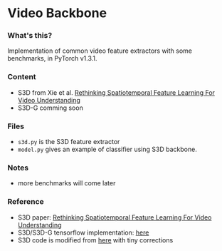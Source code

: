 # Video Backbone

### What's this?
Implementation of common video feature extractors with some benchmarks, in PyTorch v1.3.1.

### Content

* S3D from Xie et al. [Rethinking Spatiotemporal Feature Learning For Video Understanding](https://arxiv.org/abs/1712.04851)
* S3D-G comming soon

### Files
* `s3d.py` is the S3D feature extractor
* `model.py` gives an example of classifier using S3D backbone. 

### Notes
* more benchmarks will come later

### Reference
* S3D paper: [Rethinking Spatiotemporal Feature Learning For Video Understanding](https://arxiv.org/abs/1712.04851) 
* S3D/S3D-G tensorflow implementation: [here](https://github.com/tensorflow/models/blob/master/research/slim/nets/s3dg.py)
* S3D code is modified from [here](https://github.com/qijiezhao/s3d.pytorch) with tiny corrections
